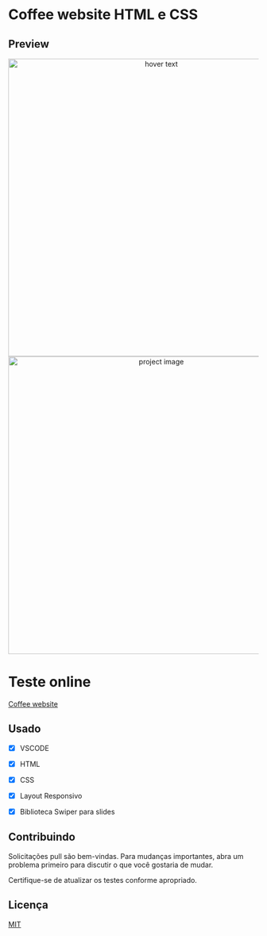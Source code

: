# Coffee website  HTML e CSS
## Preview


<p align="center">
  <img src="./img/preview1.gif" width="600" title="hover text">
  <img src="./img/preview3.gif" width="600" alt="project image">
</p>

# Teste online

[Coffee website](https://heuristic-kalam-47c040.netlify.app/)

## Usado
- [x] VSCODE
- [x] HTML
- [x] CSS
- [x] Layout Responsivo
- [x] Biblioteca Swiper para slides



## Contribuindo
Solicitações pull são bem-vindas. Para mudanças importantes, abra um problema primeiro para discutir o que você gostaria de mudar.

Certifique-se de atualizar os testes conforme apropriado.


## Licença
[MIT](https://choosealicense.com/licenses/mit/)